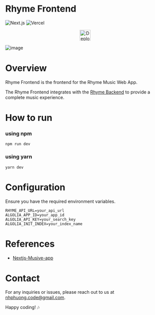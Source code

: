 # Rhyme Frontend
![Next.js](https://img.shields.io/badge/Built%20with-Next.js-000000?style=flat&logo=next.js)
![Vercel](https://vercelbadge.vercel.app/api/rhyme-music-app/rhyme-frontend)
<p align="center">
  <a rel="noopener noreferrer" target="_blank" href="https://www.vercel.com?utm_source=nextui&utm_marketing=oss">
    <img height="34px" src="https://raw.githubusercontent.com/nextui-org/nextui/main/apps/docs/public/deployed-on-vercel.svg" alt="Deployed on vercel">
  </a>
</p>

![image](https://github.com/rhyme-music-app/rhyme-frontend/assets/63899044/fb0c5e0c-2362-4399-b2d8-8577ecc8f0c5)
# Overview 
Rhyme Frontend is the frontend for the Rhyme Music Web App.

The Rhyme Frontend integrates with the [Rhyme Backend](https://github.com/rhyme-music-app/rhyme-backend/) to provide a complete music experience.

# How to run
### using npm
```
npm run dev
```
### using yarn
```
yarn dev
```
# Configuration
Ensure you have the required environment variables.
```
RHYME_API_URL=your_api_url
ALGOLIA_APP_ID=your_app_id
ALGOLIA_API_KEY=your_search_key
ALGOLIA_INIT_INDEX=your_index_name
```
# References
- [Nextjs-Musive-app](https://github.com/Ansh-Rathod/Nextjs-Musive-app)

# Contact
For any inquiries or issues, please reach out to us at nhphuong.code@gmail.com.

Happy coding! 🎶
